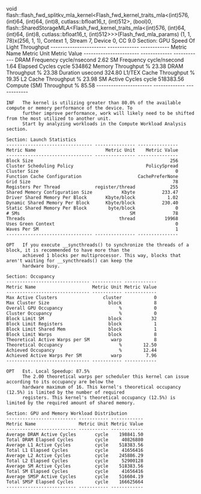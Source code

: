  void flash::flash_fwd_splitkv_mla_kernel<Flash_fwd_kernel_traits_mla<(int)576, (int)64, (int)64, (int)8, cutlass::bfloat16_t, (int)512>, (bool)0, flash::SharedStorageMLA<Flash_fwd_kernel_traits_mla<(int)576, (int)64, (int)64, (int)8, cutlass::bfloat16_t, (int)512>>>(Flash_fwd_mla_params) (1, 1, 78)x(256, 1, 1), Context 1, Stream 7, Device 0, CC 9.0
    Section: GPU Speed Of Light Throughput
    ----------------------- ------------- ------------
    Metric Name               Metric Unit Metric Value
    ----------------------- ------------- ------------
    DRAM Frequency          cycle/nsecond         2.62
    SM Frequency            cycle/nsecond         1.64
    Elapsed Cycles                  cycle       534862
    Memory Throughput                   %        23.38
    DRAM Throughput                     %        23.38
    Duration                      usecond       324.80
    L1/TEX Cache Throughput             %        19.35
    L2 Cache Throughput                 %        23.98
    SM Active Cycles                cycle    518383.56
    Compute (SM) Throughput             %        85.58
    ----------------------- ------------- ------------

    INF   The kernel is utilizing greater than 80.0% of the available compute or memory performance of the device. To   
          further improve performance, work will likely need to be shifted from the most utilized to another unit.      
          Start by analyzing workloads in the Compute Workload Analysis section.                                        

    Section: Launch Statistics
    -------------------------------- --------------- ---------------
    Metric Name                          Metric Unit    Metric Value
    -------------------------------- --------------- ---------------
    Block Size                                                   256
    Cluster Scheduling Policy                           PolicySpread
    Cluster Size                                                   0
    Function Cache Configuration                     CachePreferNone
    Grid Size                                                     78
    Registers Per Thread             register/thread             255
    Shared Memory Configuration Size           Kbyte          233.47
    Driver Shared Memory Per Block       Kbyte/block            1.02
    Dynamic Shared Memory Per Block      Kbyte/block          230.40
    Static Shared Memory Per Block        byte/block               0
    # SMs                                         SM              78
    Threads                                   thread           19968
    Uses Green Context                                             0
    Waves Per SM                                                   1
    -------------------------------- --------------- ---------------

    OPT   If you execute __syncthreads() to synchronize the threads of a block, it is recommended to have more than the 
          achieved 1 blocks per multiprocessor. This way, blocks that aren't waiting for __syncthreads() can keep the   
          hardware busy.                                                                                                

    Section: Occupancy
    ------------------------------- ----------- ------------
    Metric Name                     Metric Unit Metric Value
    ------------------------------- ----------- ------------
    Max Active Clusters                 cluster            0
    Max Cluster Size                      block            8
    Overall GPU Occupancy                     %            0
    Cluster Occupancy                         %            0
    Block Limit SM                        block           32
    Block Limit Registers                 block            1
    Block Limit Shared Mem                block            1
    Block Limit Warps                     block            8
    Theoretical Active Warps per SM        warp            8
    Theoretical Occupancy                     %        12.50
    Achieved Occupancy                        %        12.44
    Achieved Active Warps Per SM           warp         7.96
    ------------------------------- ----------- ------------

    OPT   Est. Local Speedup: 87.5%                                                                                     
          The 2.00 theoretical warps per scheduler this kernel can issue according to its occupancy are below the       
          hardware maximum of 16. This kernel's theoretical occupancy (12.5%) is limited by the number of required      
          registers. This kernel's theoretical occupancy (12.5%) is limited by the required amount of shared memory.    

    Section: GPU and Memory Workload Distribution
    -------------------------- ----------- ------------
    Metric Name                Metric Unit Metric Value
    -------------------------- ----------- ------------
    Average DRAM Active Cycles       cycle    198841.50
    Total DRAM Elapsed Cycles        cycle     40826880
    Average L1 Active Cycles         cycle    518383.56
    Total L1 Elapsed Cycles          cycle     41656416
    Average L2 Active Cycles         cycle    245886.29
    Total L2 Elapsed Cycles          cycle     52900128
    Average SM Active Cycles         cycle    518383.56
    Total SM Elapsed Cycles          cycle     41656416
    Average SMSP Active Cycles       cycle    516604.19
    Total SMSP Elapsed Cycles        cycle    166625664
    -------------------------- ----------- ------------
